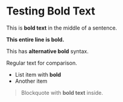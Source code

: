# Testing Bold Text

This is **bold text** in the middle of a sentence.

**This entire line is bold.**

This has __alternative bold__ syntax.

Regular text for comparison.

- List item with **bold**
- Another item

> Blockquote with **bold text** inside.
